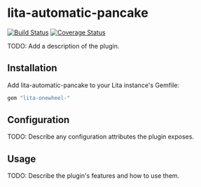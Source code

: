 # lita-automatic-pancake

[![Build Status](https://travis-ci.org/onewheelskyward/lita-automatic-pancake.png?branch=master)](https://travis-ci.org/onewheelskyward/lita-automatic-pancake)
[![Coverage Status](https://coveralls.io/repos/onewheelskyward/lita-automatic-pancake/badge.png)](https://coveralls.io/r/onewheelskyward/lita-automatic-pancake)

TODO: Add a description of the plugin.

## Installation

Add lita-automatic-pancake to your Lita instance's Gemfile:

``` ruby
gem "lita-onewheel-"
```

## Configuration

TODO: Describe any configuration attributes the plugin exposes.

## Usage

TODO: Describe the plugin's features and how to use them.
